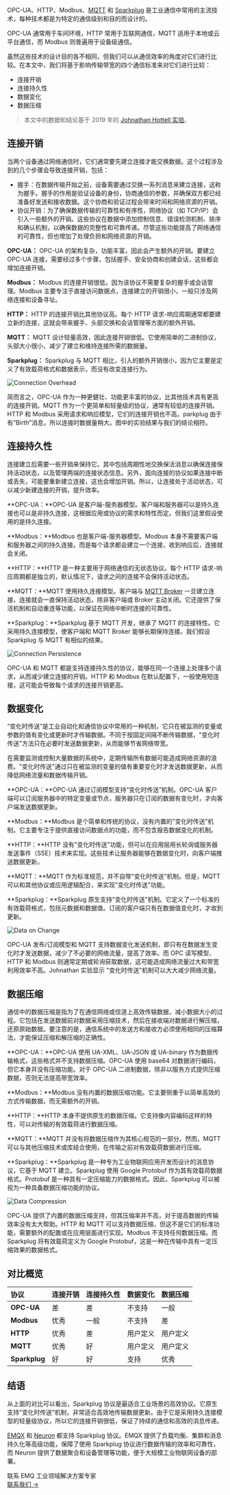 OPC-UA、HTTP、Modbus、[MQTT](https://www.emqx.com/zh/blog/the-easiest-guide-to-getting-started-with-mqtt) 和 [Sparkplug](https://www.emqx.com/en/blog/mqtt-sparkplug-bridging-it-and-ot-in-industry-4-0) 是工业通信中常用的主流技术，每种技术都是为特定的通信级别和目的而设计的。

OPC-UA 通常用于车间环境，HTTP 常用于互联网通信，MQTT 适用于本地或云平台通信，而 Modbus 则普遍用于设备级通信。

虽然这些技术的设计目的各不相同，但我们可以从通信效率的角度对它们进行比较。在本文中，我们将基于影响传输带宽的四个通信标准来对它们进行比较：

- 连接开销
- 连接持久性
- 数据变化
- 数据压缩

> 本文中的数据和结论基于 2019 年的 [Johnathan Hottell 实验](https://cirrus-link.com/efficient-iiot-communications-a-comparison-of-mqtt-opc-ua-http-and-modbus/)。

## 连接开销

当两个设备通过网络通信时，它们通常要先建立连接才能交换数据。这个过程涉及到的几个步骤会导致连接开销，包括：

- 握手：在数据传输开始之前，设备需要通过交换一系列消息来建立连接，这称为握手。握手的作用是验证设备的身份，协商通信的参数，并确保双方都已经准备好发送和接收数据。这个协商和验证过程会带来时间和网络资源的开销。
- 协议开销：为了确保数据传输的可靠性和有序性，网络协议（如 TCP/IP）会引入一些额外的开销。这些协议在数据中添加控制信息、错误检测机制、排序和确认机制，以确保数据的完整性和可靠传递。尽管这些功能提高了网络通信的可靠性，但也增加了处理负担和网络资源的开销。

**OPC-UA：** OPC-UA 的架构复杂，功能丰富，因此会产生额外的开销。要建立 OPC-UA 连接，需要经过多个步骤，包括握手、安全协商和创建会话，这些都会增加连接开销。

**Modbus：** Modbus 的连接开销很低，因为该协议不需要复杂的握手或会话管理。Modbus 主要专注于直接访问数据点，连接建立的开销很小，一般只涉及网络连接和设备寻址。

**HTTP：** HTTP 的连接开销比其他协议高。每个 HTTP 请求-响应周期通常都要建立新的连接，这就会带来握手、头部交换和会话管理等方面的额外开销。

**MQTT：** MQTT 设计轻量高效，因此连接开销很低。它使用简单的二进制协议，头部大小很小，减少了建立和维持连接所需的数据量。

**Sparkplug：** Sparkplug 与 MQTT 相比，引入的额外开销很小，因为它主要是定义了有效载荷格式和数据表示，而没有改变连接行为。

![Connection Overhead](https://assets.emqx.com/images/61836cfb2e768c29126b7b569a7010b4.png)

简而言之，OPC-UA 作为一种更健壮、功能更丰富的协议，比其他技术具有更高的连接开销。MQTT 作为一个更简单和轻量级的协议，通常有较低的连接开销。HTTP 和 Modbus 采用请求和响应模型，它们的连接开销也不高。parkplug 由于有“Birth”消息，所以连接时数据量稍大。图中的实验结果与我们的结论相符。

## 连接持久性

连接建立后需要一些开销来保持它。其中包括周期性地交换保活消息以确保连接保持活动状态，以及管理两端的连接状态信息。另外，面向连接的协议如果连接中断或丢失，可能要重新建立连接，这也会增加开销。所以，让连接处于活动状态，可以减少新建连接的开销，提升效率。

**OPC-UA：**OPC-UA 是客户端-服务器模型。客户端和服务器可以是持久连接也可以是非持久连接，这根据应用或协议的需求和特性而定。但我们这里假设使用的是持久连接。

**Modbus：**Modbus 也是客户端-服务器模型。Modbus 本身不需要客户端和服务器之间的持久连接。而是每个请求都会建立一个连接，收到响应后，连接就会关闭。

**HTTP：**HTTP 是一种主要用于网络通信的无状态协议。每个 HTTP 请求-响应周期都是独立的，默认情况下，请求之间的连接不会保持活动状态。

**MQTT：**MQTT 使用持久连接模型。客户端与 [MQTT Broker](https://www.emqx.com/zh/blog/the-ultimate-guide-to-mqtt-broker-comparison) 一旦建立连接，连接就会一直保持活动状态，除非客户端或 Broker 主动关闭。它还提供了保活机制和自动重连等功能，以保证在网络中断时连接的可靠性。

**Sparkplug：**Sparkplug 基于 MQTT 开发，继承了 MQTT 的连接特性。它采用持久连接模型，使客户端和 MQTT Broker 能够长期保持连接。我们假设 Sparkplug 与 MQTT 有相似的结果。

![Connection Persistence](https://assets.emqx.com/images/b88e36335eacb30f81e7e6f167be2389.png)

OPC-UA 和 MQTT 都是支持连接持久性的协议，能够在同一个连接上处理多个请求，从而减少建立连接的开销。HTTP 和 Modbus 在默认配置下，一般使用短连接，这可能会导致每个请求的连接开销更高。

## 数据变化

“变化时传送”是工业自动化和通信协议中常用的一种机制，它只在被监测的变量或参数的值有变化或更新时才传输数据。不同于按固定间隔不断传输数据，"变化时传送"方法只在必要时发送数据更新，从而能够节省网络带宽。

在需要监测或控制大量数据的系统中，定期传输所有数据可能造成网络资源的浪费。"变化时传送"通过只在被监测的变量的值有重要变化时才发送数据更新，从而降低网络流量和数据传输开销。

**OPC-UA：**OPC-UA 通过订阅模型支持“变化时传送”机制。OPC-UA 客户端可以订阅服务器中的特定变量或节点，服务器只在订阅的数据有变化时，才向客户端发送数据更新。

**Modbus：**Modbus 是个简单和传统的协议，没有内置的"变化时传送"机制。它主要专注于提供直接访问数据点的功能，而不包含报告数据变化的机制。

**HTTP：**HTTP 没有"变化时传送"功能，但可以在应用层用长轮询或服务器发送事件（SSE）技术来实现。这些技术让服务器能够在数据变化时，向客户端推送数据更新。

**MQTT：**MQTT 作为标准规范，并不自带"变化时传送"机制。但是，MQTT 可以和其他协议或应用逻辑配合，来实现"变化时传送"功能。

**Sparkplug：**Sparkplug 原生支持"变化时传送"机制。它定义了一个标准的有效载荷格式，包括元数据和数据值。订阅的客户端只有在数据值变化时，才收到更新。

![Data on Change](https://assets.emqx.com/images/0f8dc966b9714bcb2616caf3218f912b.png)

OPC-UA 发布/订阅模型和 MQTT 支持数据变化发送机制，即只有在数据发生变化时才发送数据，减少了不必要的网络流量，提高了效率。而 OPC 读写模型、HTTP 和 Modbus 则通常定期或轮询获取数据，这可能造成网络流量过大和带宽利用效率不高。Johnathan 实验显示 "变化时传送"机制可以大大减少网络流量。

## 数据压缩

通信中的数据压缩是指为了在通信网络或信道上高效传输数据，减小数据大小的过程。它包括在发送数据前对数据采用压缩技术，然后在接收端对数据进行解压缩，还原原始数据。要注意的是，通信系统中的发送方和接收方必须使用相同的压缩算法，才能保证压缩和解压缩的正确性。

**OPC-UA：**OPC-UA 使用 UA-XML、UA-JSON 或 UA-binary 作为数据传输格式，这些格式并不支持数据压缩。OPC-UA 使用 base64 对数据进行编码，但它本身并没有压缩功能。对于 OPC-UA 二进制数据，除非以服务方式提供压缩数据，否则无法提高带宽效率。

**Modbus：**Modbus 没有内置的数据压缩功能。它主要侧重于以简单高效的方式传输数据，而无需额外的开销。

**HTTP：**HTTP 本身不提供原生的数据压缩。它支持像内容编码这样的特性，可以对传输的有效载荷进行数据压缩。

**MQTT：**MQTT 并没有将数据压缩作为其核心规范的一部分。然而，MQTT 可以与其他压缩技术或库结合使用，在传输之前对有效载荷数据进行压缩。

**Sparkplug：**Sparkplug 是一种专为工业物联网应用开发而设计的消息协议，它基于 MQTT 建立。Sparkplug 使用 Google Protobuf 作为其有效载荷数据格式。Protobuf 是一种具有一定压缩能力的数据格式。因此，Sparkplug 可以被视为一种具备数据压缩功能的协议。

![Data Compression](https://assets.emqx.com/images/c56858826e93a396cd76204f2c5fea42.png)

OPC-UA 提供了内置的数据压缩支持，但其压缩率并不高，对于提高数据的传输效率没有太大帮助。HTTP 和 MQTT 可以支持数据压缩，但这不是它们的标准功能，需要额外的配置或在应用层面进行实现。Modbus 不支持任何数据压缩。而 Sparkplug 将有效载荷定义为 Google Protobuf，这是一种在传输中具有一定压缩效果的数据格式。

## 对比概览

| **协议**      | 连接开销 | 连接持久性 | 数据变化 | 数据压缩 |
| :------------ | :------- | :--------- | :------- | :------- |
| **OPC-UA**    | 差       | 差         | 不支持   | 一般     |
| **Modbus**    | 优秀     | 一般       | 不支持   | 差       |
| **HTTP**      | 优秀     | 差         | 用户定义 | 用户定义 |
| **MQTT**      | 优秀     | 好         | 用户定义 | 用户定义 |
| **Sparkplug** | 好       | 好         | 支持     | 优秀     |

## 结语

从上面的对比可以看出，Sparkplug 协议是最适合工业场景的高效协议。它原生支持"变化时传送"机制，非常适合高效地传输数据更新。由于它是采用持久连接模型的轻量级协议，所以它的连接开销很低，保证了持续的通信和高效的消息传递。

[EMQX](https://www.emqx.com/zh/products/emqx) 和 [Neuron](https://neugates.io/zh) 都支持 Sparkplug 协议。EMQX 提供了负载均衡、集群和消息持久化等高级功能，保障了使用 Sparkplug 协议进行数据传输的效率和可靠性，而 Neuron 提供了数据聚合和设备管理等功能，便于大规模工业物联网设备的部署。



<section class="promotion">
    <div>
        联系 EMQ 工业领域解决方案专家
    </div>
    <a href="https://www.emqx.com/zh/contact?product=solutions" class="button is-gradient px-5">联系我们 →</a>
</section>
